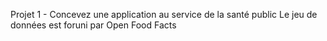 Projet 1 - Concevez une application au service de la santé public
Le jeu de données est foruni par Open Food Facts

